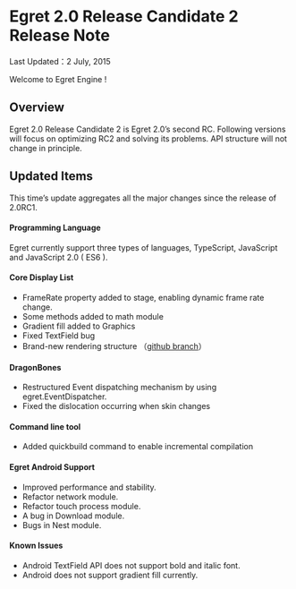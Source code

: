 Egret 2.0 Release Candidate 2 Release Note
===============================


Last Updated：2 July, 2015

Welcome to Egret Engine !


## Overview

Egret 2.0 Release Candidate 2 is Egret 2.0’s second RC. Following versions will focus on optimizing RC2 and solving its problems. API structure will not change in principle.

## Updated Items

This time’s update aggregates all the major changes since the release of 2.0RC1.


#### Programming Language

Egret currently support three types of languages, TypeScript, JavaScript and JavaScript 2.0 ( ES6 ).

#### Core Display List

* FrameRate property added to stage, enabling dynamic frame rate change.
* Some methods added to math module
* Gradient fill added to Graphics
* Fixed TextField bug
* Brand-new rendering structure （[github branch](https://github.com/egret-labs/egret-core/tree/dirty)）


#### DragonBones

* Restructured Event dispatching mechanism by using egret.EventDispatcher.
* Fixed the dislocation occurring when skin changes

#### Command line tool

* Added quickbuild command to enable incremental compilation

#### Egret Android Support

* Improved performance and stability.
* Refactor network module.
* Refactor touch process module.
* A bug in Download module.
* Bugs in Nest module.


#### Known Issues

* Android TextField API does not support bold and italic font.
* Android does not support gradient fill currently.
